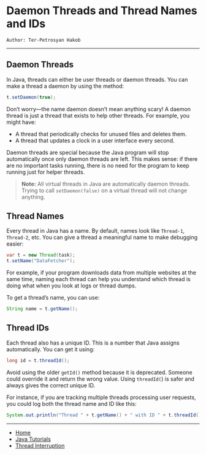 # Daemon Threads and Thread Names and IDs

```
Author: Ter-Petrosyan Hakob
```

---

## Daemon Threads

In Java, threads can either be user threads or daemon threads. You can make a thread a daemon by using the method:

```java
t.setDaemon(true);
```

Don’t worry—the name daemon doesn’t mean anything scary! A daemon thread is just a thread that exists to help other threads. For example, you might have:

- A thread that periodically checks for unused files and deletes them.
- A thread that updates a clock in a user interface every second.

Daemon threads are special because the Java program will stop automatically once only daemon threads are left. This makes sense: if there are no important tasks running, there is no need for the program to keep running just for helper threads.

> **Note:** All virtual threads in Java are automatically daemon threads. Trying to call `setDaemon(false)` on a virtual thread will not change anything.

## Thread Names

Every thread in Java has a name. By default, names look like `Thread-1`, `Thread-2`, etc. You can give a thread a meaningful name to make debugging easier:

```java
var t = new Thread(task);
t.setName("DataFetcher");
```

For example, if your program downloads data from multiple websites at the same time, naming each thread can help you understand which thread is doing what when you look at logs or thread dumps.

To get a thread’s name, you can use:

```java
String name = t.getName();
```

## Thread IDs

Each thread also has a unique ID. This is a number that Java assigns automatically. You can get it using:

```java
long id = t.threadId();
```

Avoid using the older `getId()` method because it is deprecated. Someone could override it and return the wrong value. Using `threadId(`) is safer and always gives the correct unique ID.

For instance, if you are tracking multiple threads processing user requests, you could log both the thread name and ID like this:

```java
System.out.println("Thread " + t.getName() + " with ID " + t.threadId() + " started processing.");
```

---

- [Home](./../../README.md)
- [Java Tutorials](./../tutorials.md)
- [Thread Interruption](./5_Thread_Interruption.md)